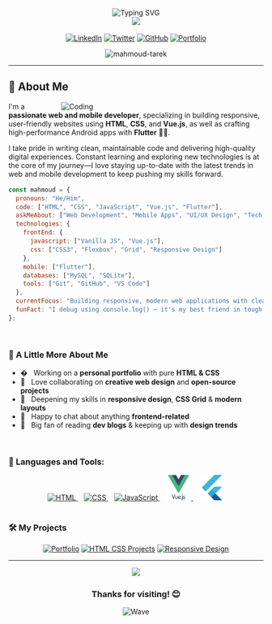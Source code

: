<div align="center">
  <img src="https://readme-typing-svg.herokuapp.com?font=Fira+Code&size=32&duration=2800&pause=2000&color=A9FEF7&center=true&vCenter=true&width=940&lines=Hey+there!+I'm+Mahmoud+Tarek+%F0%9F%91%8B;Passionate+Web+Developer+%F0%9F%9A%80;HTML+%26+CSS+Specialist+%F0%9F%8E%A8;Building+Beautiful+Web+Experiences+%F0%9F%8C%90" alt="Typing SVG" />
</div>

<div align="center">
  <img src="https://user-images.githubusercontent.com/74038190/213910845-af37a709-8995-40d6-be59-b9e5b24953c4.gif" width="900">
</div>

<div align="center">

[![LinkedIn](https://img.shields.io/badge/LinkedIn-0077B5?style=for-the-badge&logo=linkedin&logoColor=white)](https://www.linkedin.com/in/mahmoud-tarek/)
[![Twitter](https://img.shields.io/badge/Twitter-1DA1F2?style=for-the-badge&logo=twitter&logoColor=white)](https://twitter.com/mahmoud_tarek/)
[![GitHub](https://img.shields.io/badge/GitHub-100000?style=for-the-badge&logo=github&logoColor=white)](https://github.com/mahmoud-tarek/)
[![Portfolio](https://img.shields.io/badge/Portfolio-FF5722?style=for-the-badge&logo=todoist&logoColor=white)](https://drive.google.com/file/d/1ZpR5pVBTnl_Qybq7GE3MGy1SB1JehVSE/view?usp=sharing)

</div>

<div align="center">
  <img src="https://komarev.com/ghpvc/?username=mahmoud-tarek&label=Profile%20views&color=0e75b6&style=flat" alt="mahmoud-tarek" />
</div>

---

## 🚀 About Me

<img align="right" alt="Coding" width="400" src="https://raw.githubusercontent.com/rahul-jha98/rahul-jha98/main/techstack.gif"/>

I'm a **passionate web and mobile developer**, specializing in building responsive, user-friendly websites using **HTML**, **CSS**, and **Vue.js**, as well as crafting high-performance Android apps with **Flutter** 📱🌐.

I take pride in writing clean, maintainable code and delivering high-quality digital experiences. Constant learning and exploring new technologies is at the core of my journey—I love staying up-to-date with the latest trends in web and mobile development to keep pushing my skills forward.

```javascript
const mahmoud = {
  pronouns: "He/Him",
  code: ["HTML", "CSS", "JavaScript", "Vue.js", "Flutter"],
  askMeAbout: ["Web Development", "Mobile Apps", "UI/UX Design", "Tech in general"],
  technologies: {
    frontEnd: {
      javascript: ["Vanilla JS", "Vue.js"],
      css: ["CSS3", "Flexbox", "Grid", "Responsive Design"]
    },
    mobile: ["Flutter"],
    databases: ["MySQL", "SQLite"],
    tools: ["Git", "GitHub", "VS Code"]
  },
  currentFocus: "Building responsive, modern web applications with clean UI and smooth UX",
  funFact: "I debug using console.log() — it's my best friend in tough times 😄"
};
```

<br/>

### 🧐 A Little More About Me

- � &nbsp; Working on a **personal portfolio** with pure **HTML & CSS**
- 🤝 &nbsp; Love collaborating on **creative web design** and **open-source projects**
- 📱 &nbsp; Deepening my skills in **responsive design**, **CSS Grid** & **modern layouts**
- 💬 &nbsp; Happy to chat about anything **frontend-related**
- 📖 &nbsp; Big fan of reading **dev blogs** & keeping up with **design trends**

<br>

### 🔨 Languages and Tools:

<div align="center">

<a href="https://developer.mozilla.org/en-US/docs/Web/HTML" target="_blank">
  <img src="https://raw.githubusercontent.com/rahul-jha98/github_readme_icons/main/language_and_tools/square/html/html.svg" alt="HTML" height="50px"/>
</a>
&nbsp;&nbsp;
<a href="https://developer.mozilla.org/en-US/docs/Web/CSS" target="_blank">
  <img alt="CSS" height="50px" src="https://raw.githubusercontent.com/rahul-jha98/github_readme_icons/main/language_and_tools/square/css/css.svg">
</a>
&nbsp;&nbsp;
<a href="https://developer.mozilla.org/en-US/docs/Web/JavaScript" target="_blank">
  <img alt="JavaScript" height="50px" src="https://raw.githubusercontent.com/rahul-jha98/github_readme_icons/main/language_and_tools/square/javascript/javascript.svg">
</a>
&nbsp;&nbsp;
<a href="https://vuejs.org" target="_blank">
  <img src="https://raw.githubusercontent.com/devicons/devicon/master/icons/vuejs/vuejs-original-wordmark.svg" alt="Vue.js" height="50px"/>
</a>
&nbsp;&nbsp;
<a href="https://flutter.dev" target="_blank">
  <img alt="Flutter" height="50px" src="https://raw.githubusercontent.com/devicons/devicon/master/icons/flutter/flutter-original.svg">
</a>

</div>

<br>

### 🛠️ My Projects

<div align="center">

[![Portfolio](https://img.shields.io/badge/Portfolio-FF6B6B?style=for-the-badge&logo=github&logoColor=white)](https://github.com/mahmoud-tarek/my-portfolio)
[![HTML CSS Projects](https://img.shields.io/badge/HTML%20CSS%20Projects-4ECDC4?style=for-the-badge&logo=github&logoColor=white)](https://github.com/mahmoud-tarek/simple-html-css-projects)
[![Responsive Design](https://img.shields.io/badge/Responsive%20Design-45B7D1?style=for-the-badge&logo=github&logoColor=white)](https://github.com/mahmoud-tarek/responsive-web-design)

</div>

---

<div align="center">
  <img src="https://user-images.githubusercontent.com/74038190/212284100-561aa473-3905-4a80-b561-0d28506553ee.gif" width="900">

  ### Thanks for visiting! 😊

  ![Wave](https://raw.githubusercontent.com/mayhemantt/mayhemantt/Update/svg/Bottom.svg)
</div>
